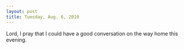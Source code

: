 ```yaml
---
layout: post
title: Tuesday, Aug. 6, 2019
---
```


Lord, I pray that I could have a good conversation on the way home this evening.
